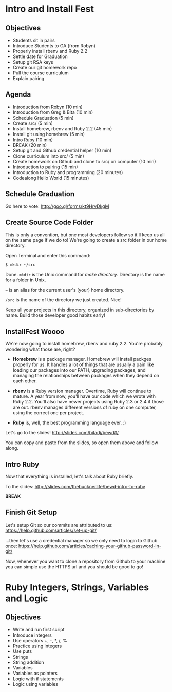 Intro and Install Fest
======================

Objectives
----------

* Students sit in pairs
* Introduce Students to GA (from Robyn)
* Properly install rbenv and Ruby 2.2
* Settle date for Graduation
* Setup git RSA keys
* Create our git homework repo
* Pull the course curriculum
* Explain pairing

Agenda
------

* Introduction from Robyn (10 min)
* Introduction from Greg & Bita (10 min)
* Schedule Graduation (5 min)
* Create src/ (5 min)
* Install homebrew, rbenv and Ruby 2.2 (45 min)
* Install git using homebrew (5 min)
* Intro Ruby (10 min)
* BREAK (20 min)
* Setup git and Github credential helper (10 min)
* Clone curriculum into src/ (5 min)
* Create homework on Github and clone to src/ on computer (10 min)
* Introduction to pairing (15 min)
* Introduction to Ruby and programming (20 minutes)
* Codealong Hello World (15 minutes)

Schedule Graduation
-------------------

Go here to vote: http://goo.gl/forms/kt9HrvDkgM

Create Source Code Folder
------------------------

This is only a convention, but one most developers follow so it'll keep us all on the same page if we do to! We're going to create a src folder in our home directory.

Open Terminal and enter this command:

```
$ mkdir ~/src
```

Done. `mkdir` is the Unix command for _make directory_. Directory is the name for a folder in Unix.

`~` is an alias for the current user's (your) home directory.

`/src` is the name of the directory we just created. Nice!

Keep all your projects in this directory, organized in sub-directories by name. Build those developer good habits early!

InstallFest Woooo
-----------------

We're now going to install homebrew, rbenv and ruby 2.2. You're probably wondering what those are, right?

* **Homebrew** is a package manager. Homebrew will install packges properly for us. It handles a lot of things that are usually a pain like loading our packages into our PATH, upgrading packages, and managing the relationships between packages when they depend on each other.

* **rbenv** is a Ruby version manager. Overtime, Ruby will continue to mature. A year from now, you'll have our code which we wrote with Ruby 2.2. You'll also have newer projects using Ruby 2.3 or 2.4 if those are out. rbenv manages different versions of ruby on one computer, using the correct one per project.

* **Ruby** is, well, the best programming language ever. :)

Let's go to the slides! http://slides.com/bitadj/bewd#/

You can copy and paste from the slides, so open them above and follow along.

Intro Ruby
----------

Now that everything is installed, let's talk about Ruby briefly.

To the slides: http://slides.com/thebucknerlife/bewd-intro-to-ruby


**BREAK**

Finish Git Setup
----------------

Let's setup Git so our commits are attributed to us: https://help.github.com/articles/set-up-git/

...then let's use a credential manager so we only need to login to Github once: https://help.github.com/articles/caching-your-github-password-in-git/

Now, whenever you want to clone a repository from Github to your machine you can simple use the HTTPS url and you should be good to go!






Ruby Integers, Strings, Variables and Logic
===========================================

Objectives
----------

* Write and run first script
* Introduce integers
* Use operators +, -, *, /, %
* Practice using integers
* Use puts
* Strings
* String addition
* Variables
* Variables as pointers
* Logic with if statements
* Logic using variables